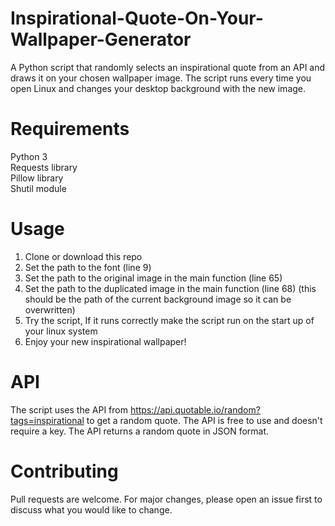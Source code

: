# Inspirational-Quote-On-Your-Wallpaper-Generator
A Python script that randomly selects an inspirational quote from an API and draws it on your chosen wallpaper image. The script runs every time you open Linux and changes your desktop background with the new image.

# Requirements
Python 3  
Requests library  
Pillow library  
Shutil module  
# Usage
1. Clone or download this repo
2. Set the path to the font (line 9)
3. Set the path to the original image in the main function (line 65)
4. Set the path to the duplicated image in the main function (line 68) (this should be the path of the current background image so it can be overwritten)
5. Try the script, If it runs correctly make the script run on the start up of your linux system
6. Enjoy your new inspirational wallpaper!


# API
The script uses the API from https://api.quotable.io/random?tags=inspirational to get a random quote. The API is free to use and doesn't require a key. The API returns a random quote in JSON format.


# Contributing
Pull requests are welcome. For major changes, please open an issue first to discuss what you would like to change.

